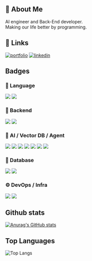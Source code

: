 
## 🚀 About Me
AI engineer and Back-End developer.
<br>
Making our life better by programming.




## 🔗 Links
[![portfolio](https://img.shields.io/badge/my_portfolio-000?style=for-the-badge&logo=ko-fi&logoColor=white)](https://katherineoelsner.com/)
[![linkedin](https://img.shields.io/badge/linkedin-0A66C2?style=for-the-badge&logo=linkedin&logoColor=white)](https://www.linkedin.com/)

## Badges
<h3>🧠 Language</h3>
<p>
  <img src="https://img.shields.io/badge/Java-007396?style=for-the-badge&logo=java&logoColor=white"/>
  <img src="https://img.shields.io/badge/Python-3776AB?style=for-the-badge&logo=python&logoColor=white"/>
</p>

<h3>🔧 Backend</h3>
<p>
  <img src="https://img.shields.io/badge/Spring%20Boot-6DB33F?style=for-the-badge&logo=spring-boot&logoColor=white"/>
  <img src="https://img.shields.io/badge/FastAPI-009688?style=for-the-badge&logo=fastapi&logoColor=white"/>
</p>

<h3>🧠 AI / Vector DB / Agent</h3>
<p>
  <img src="https://img.shields.io/badge/LangGraph-1C3C3C?style=for-the-badge&logo=langchain&logoColor=white"/>
  <img src="https://img.shields.io/badge/LangChain-000000?style=for-the-badge&logo=langchain&logoColor=white"/>
  <img src="https://img.shields.io/badge/FAISS-0099CC?style=for-the-badge&logo=vector&logoColor=white"/>
  <img src="https://img.shields.io/badge/Chroma-ff4c98?style=for-the-badge&logo=sqlite&logoColor=white"/>
  <img src="https://img.shields.io/badge/Pinecone-026380?style=for-the-badge&logo=pinecone&logoColor=white"/>
  <img src="https://img.shields.io/badge/RAG-black?style=for-the-badge&logo=openai&logoColor=white"/>
  <img src="https://img.shields.io/badge/Prompt%20Engineering-10A37F?style=for-the-badge&logo=openai&logoColor=white"/>
</p>

<h3>💾 Database</h3>
<p>
  <img src="https://img.shields.io/badge/Oracle-F80000?style=for-the-badge&logo=oracle&logoColor=white"/>
  <img src="https://img.shields.io/badge/MariaDB-003545?style=for-the-badge&logo=mariadb&logoColor=white"/>
</p>

<h3>⚙️ DevOps / Infra</h3>
<p>
  <img src="https://img.shields.io/badge/Docker-2496ED?style=for-the-badge&logo=docker&logoColor=white"/>
  <img src="https://img.shields.io/badge/Kubernetes-326CE5?style=for-the-badge&logo=kubernetes&logoColor=white"/>
</p>




## Github stats
[![Anurag's GitHub stats](https://github-readme-stats.vercel.app/api?username=SangBumShon)](https://github.com/anuraghazra/github-readme-stats)

## Top Languages
![Top Langs](https://github-readme-stats.vercel.app/api/top-langs/?username=SangBumShon&size_weight=0.5&count_weight=0.5)

